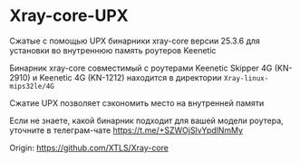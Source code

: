 # Xray-core-UPX

Сжатые с помощью UPX бинарники xray-core версии 25.3.6 для установки во внутреннюю память роутеров Keenetic

Бинарник xray-core совместимый с роутерами Keenetic Skipper 4G (KN-2910) и Keenetic 4G (KN-1212) находится в директории `Xray-linux-mips32le/4G`

Сжатие UPX позволяет сэкономить место на внутренней памяти

Если не знаете, какой бинарник подходит для вашей модели роутера, уточните в телеграм-чате https://t.me/+SZWOjSlvYpdlNmMy

Origin: https://github.com/XTLS/Xray-core
